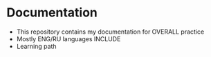 # Documentation
- This repository contains my documentation for OVERALL practice
- Mostly ENG/RU languages INCLUDE
- Learning path

